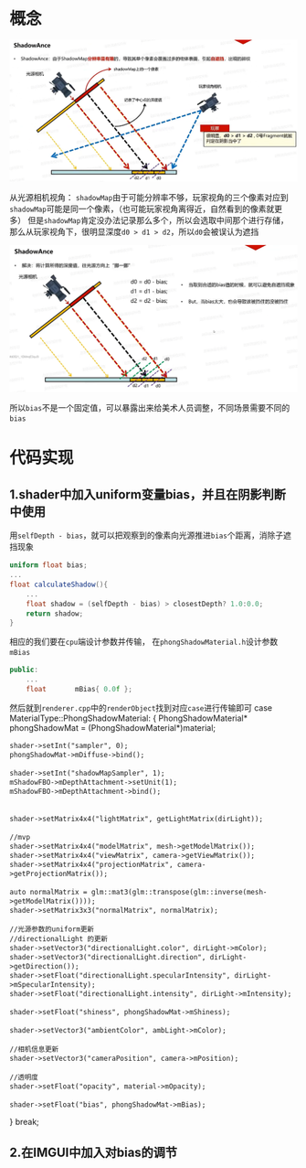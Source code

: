 # 概念

![输入图片说明](/imgs/2025-02-25/bt5KiPgBKRaSixIZ.png)

从光源相机视角：
`shadowMap`由于可能分辨率不够，玩家视角的三个像素对应到`shadowMap`可能是同一个像素，（也可能玩家视角离得近，自然看到的像素就更多）
但是`shadowMap`肯定没办法记录那么多个，所以会选取中间那个进行存储，
那么从玩家视角下，很明显深度`d0 > d1 > d2`，所以`d0`会被误认为遮挡

![输入图片说明](/imgs/2025-02-25/ah8tjNTdtm30xfea.png)

所以`bias`不是一个固定值，可以暴露出来给美术人员调整，不同场景需要不同的`bias`

# 代码实现
## 1.shader中加入uniform变量bias，并且在阴影判断中使用
用`selfDepth - bias`，就可以把观察到的像素向光源推进`bias`个距离，消除子遮挡现象
```glsl
uniform float bias;
...
float calculateShadow(){
	...
	float shadow = (selfDepth - bias) > closestDepth? 1.0:0.0;
	return shadow;
}
```
相应的我们要在`cpu`端设计参数并传输，
在`phongShadowMaterial.h`设计参数`mBias`
```cpp
public:
	...
	float		mBias{ 0.0f };
```
然后就到`renderer.cpp`中的`renderObject`找到对应`case`进行传输即可
case MaterialType::PhongShadowMaterial: {
	PhongShadowMaterial* phongShadowMat = (PhongShadowMaterial*)material;

	shader->setInt("sampler", 0);
	phongShadowMat->mDiffuse->bind();

	shader->setInt("shadowMapSampler", 1);
	mShadowFBO->mDepthAttachment->setUnit(1);
	mShadowFBO->mDepthAttachment->bind();


	shader->setMatrix4x4("lightMatrix", getLightMatrix(dirLight));

	//mvp
	shader->setMatrix4x4("modelMatrix", mesh->getModelMatrix());
	shader->setMatrix4x4("viewMatrix", camera->getViewMatrix());
	shader->setMatrix4x4("projectionMatrix", camera->getProjectionMatrix());

	auto normalMatrix = glm::mat3(glm::transpose(glm::inverse(mesh->getModelMatrix())));
	shader->setMatrix3x3("normalMatrix", normalMatrix);

	//光源参数的uniform更新
	//directionalLight 的更新
	shader->setVector3("directionalLight.color", dirLight->mColor);
	shader->setVector3("directionalLight.direction", dirLight->getDirection());
	shader->setFloat("directionalLight.specularIntensity", dirLight->mSpecularIntensity);
	shader->setFloat("directionalLight.intensity", dirLight->mIntensity);

	shader->setFloat("shiness", phongShadowMat->mShiness);

	shader->setVector3("ambientColor", ambLight->mColor);

	//相机信息更新
	shader->setVector3("cameraPosition", camera->mPosition);

	//透明度
	shader->setFloat("opacity", material->mOpacity);

	shader->setFloat("bias", phongShadowMat->mBias);

}
	break;
## 2.在IMGUI中加入对bias的调节
<!--stackedit_data:
eyJoaXN0b3J5IjpbLTE5Mzg5NjgzODYsLTE0MTkwMjU4OTAsLT
EyMjMxODc5NjIsLTIwODg3NDY2MTJdfQ==
-->